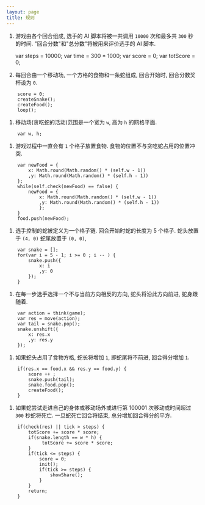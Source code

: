 ```yaml
---
layout: page
title: 规则
---
```


1. 游戏由各个回合组成, 选手的 AI 脚本将被一共调用 `10000` 次和最多共 `300` 秒的时间. "回合分数"和"总分数"将被用来评价选手的 AI 脚本. 

	var steps = 10000;
	var time = 300 * 1000;
	var score = 0;
	var totScore = 0;

1. 每回合由一个移动场, 一个方格的食物和一条蛇组成, 回合开始时, 回合分数奖杯设为 `0`. 
```
	score = 0;
	createSnake();
	createFood();
	loop();
```
1. 移动场(贪吃蛇的活动)范围是一个宽为 `w`, 高为 `h` 的网格平面. 
```
	var w, h;
```
1. 游戏过程中一直会有 `1` 个格子放置食物. 食物的位置不与贪吃蛇占用的位置冲突. 
```
	var newFood = {
	    x: Math.round(Math.random() * (self.w - 1))
	    ,y: Math.round(Math.random() * (self.h - 1))
	};
	while(self.check(newFood) == false) {
	    newFood = {
	        x: Math.round(Math.random() * (self.w - 1))
	        ,y: Math.round(Math.random() * (self.h - 1))
            };
	}
	food.push(newFood);
```
1. 选手控制的蛇被定义为一个格子链. 回合开始时蛇的长度为 5 个格子. 蛇头放置于 `(4, 0)` 蛇尾放置于 `(0, 0)`, 
```
	var snake = [];
	for(var i = 5 - 1; i >= 0 ; i -- ) {
	    snake.push({
	        x: i
	        ,y: 0
	    });
	}
```
1. 在每一步选手选择一个不与当前方向相反的方向, 蛇头将沿此方向前进, 蛇身跟随着. 
```
	var action = think(game);
	var res = move(action);
	var tail = snake.pop();
	snake.unshift({
	    x: res.x
	    ,y: res.y
	});
```
1. 如果蛇头占用了食物方格, 蛇长将增加 `1`, 即蛇尾将不前进, 回合得分增加 `1`. 
```
	if(res.x == food.x && res.y == food.y) {
	    score ++ ;
	    snake.push(tail);
	    snake.food.pop();
	    createFood();
	}
```
1. 如果蛇尝试走进自己的身体或移动场外或进行第 100001 次移动或时间超过 `300` 秒蛇将死亡. 一旦蛇死亡回合将结束, 总分增加回合得分的平方. 
```
	if(check(res) || tick > steps) {
	    totScore += score * score;
	    if(snake.length == w * h) {
	         totScore += score * score;
	    }
	    if(tick <= steps) {
	        score = 0;
	        init();
	        if(tick >= steps) {
	            showShare();
	        }
	    }
	    return;
	}
```